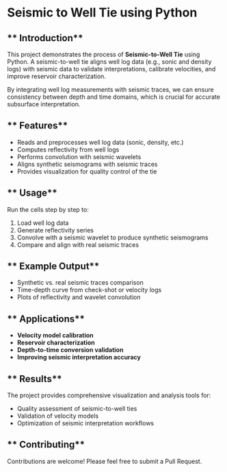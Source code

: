 # **Seismic to Well Tie using Python**

## ** Introduction**

This project demonstrates the process of **Seismic-to-Well Tie** using Python. A seismic-to-well tie aligns well log data (e.g., sonic and density logs) with seismic data to validate interpretations, calibrate velocities, and improve reservoir characterization.

By integrating well log measurements with seismic traces, we can ensure consistency between depth and time domains, which is crucial for accurate subsurface interpretation.

## ** Features**

- Reads and preprocesses well log data (sonic, density, etc.)
- Computes reflectivity from well logs
- Performs convolution with seismic wavelets
- Aligns synthetic seismograms with seismic traces
- Provides visualization for quality control of the tie

## ** Usage**

Run the cells step by step to:

1. Load well log data
2. Generate reflectivity series
3. Convolve with a seismic wavelet to produce synthetic seismograms
4. Compare and align with real seismic traces

## ** Example Output**

- Synthetic vs. real seismic traces comparison
- Time-depth curve from check-shot or velocity logs
- Plots of reflectivity and wavelet convolution

## ** Applications**

- **Velocity model calibration**
- **Reservoir characterization**
- **Depth-to-time conversion validation**
- **Improving seismic interpretation accuracy**


## ** Results**

The project provides comprehensive visualization and analysis tools for:
- Quality assessment of seismic-to-well ties
- Validation of velocity models
- Optimization of seismic interpretation workflows

## ** Contributing**

Contributions are welcome! Please feel free to submit a Pull Request.





 
